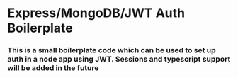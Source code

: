<h1/>Express/MongoDB/JWT Auth Boilerplate

<br/>

<h3>This is a small boilerplate code which can be used to set up auth in a node app using JWT. Sessions and typescript support will be added in the future
